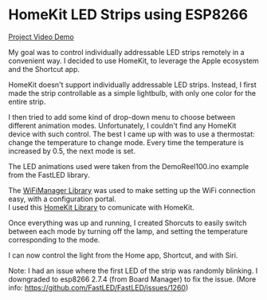 # HomeKit LED Strips using ESP8266

[Project Video Demo](https://youtu.be/LauEOlCBuvg)

My goal was to control individually addressable LED strips remotely in a convenient way.
I decided to use HomeKit, to leverage the Apple ecosystem and the Shortcut app.

HomeKit doesn't support individually addressable LED strips.
Instead, I first made the strip controllable as a simple lightbulb, with only one color for the entire strip.

I then tried to add some kind of drop-down menu to choose between different animation modes.
Unfortunately, I couldn't find any HomeKit device with such control. 
The best I came up with was to use a thermostat: change the temperature to change mode.
Every time the temperature is increased by 0.5, the next mode is set.

The LED animations used were taken from the DemoReel100.ino example from the FastLED library.

The [WiFiManager Library](https://github.com/tzapu/WiFiManager) was used to make setting up the WiFi connection easy, with a configuration portal.</br>
I used this [HomeKit Library](https://github.com/Mixiaoxiao/Arduino-HomeKit-ESP8266) to comunicate with HomeKit.</br>

Once everything was up and running, I created Shorcuts to easily switch between each mode by
turning off the lamp, and setting the temperature corresponding to the mode.

I can now control the light from the Home app, Shortcut, and with Siri.

Note: I had an issue where the first LED of the strip was randomly blinking. 
I downgraded to esp8266 2.7.4 (from Board Manager) to fix the issue.
(More info: https://github.com/FastLED/FastLED/issues/1260)
